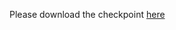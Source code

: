 Please download the checkpoint [here](https://drive.google.com/file/d/1xNm_Nyso-Cw__tnLz6CGuACZXAfuGhEt/view?usp=sharing)
